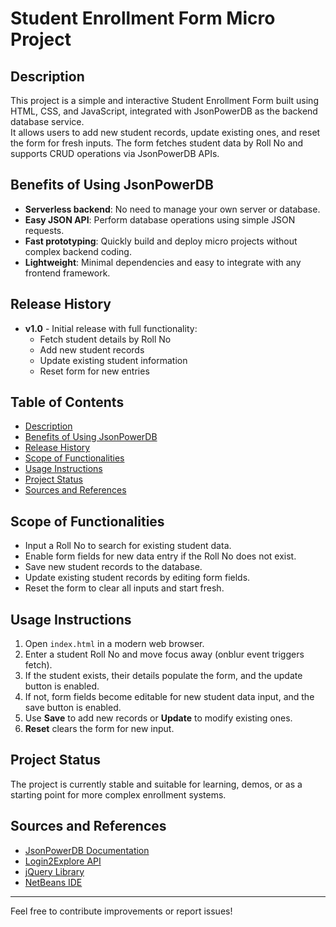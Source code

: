 # Student Enrollment Form Micro Project

## Description
This project is a simple and interactive Student Enrollment Form built using HTML, CSS, and JavaScript, integrated with JsonPowerDB as the backend database service.  
It allows users to add new student records, update existing ones, and reset the form for fresh inputs. The form fetches student data by Roll No and supports CRUD operations via JsonPowerDB APIs.

## Benefits of Using JsonPowerDB
- **Serverless backend**: No need to manage your own server or database.  
- **Easy JSON API**: Perform database operations using simple JSON requests.  
- **Fast prototyping**: Quickly build and deploy micro projects without complex backend coding.  
- **Lightweight**: Minimal dependencies and easy to integrate with any frontend framework.

## Release History
- **v1.0** - Initial release with full functionality:
  - Fetch student details by Roll No
  - Add new student records
  - Update existing student information
  - Reset form for new entries

## Table of Contents
- [Description](#description)  
- [Benefits of Using JsonPowerDB](#benefits-of-using-jsonpowerdb)  
- [Release History](#release-history)  
- [Scope of Functionalities](#scope-of-functionalities)  
- [Usage Instructions](#usage-instructions)  
- [Project Status](#project-status)  
- [Sources and References](#sources-and-references)

## Scope of Functionalities
- Input a Roll No to search for existing student data.
- Enable form fields for new data entry if the Roll No does not exist.
- Save new student records to the database.
- Update existing student records by editing form fields.
- Reset the form to clear all inputs and start fresh.

## Usage Instructions
1. Open `index.html` in a modern web browser.  
2. Enter a student Roll No and move focus away (onblur event triggers fetch).  
3. If the student exists, their details populate the form, and the update button is enabled.  
4. If not, form fields become editable for new student data input, and the save button is enabled.  
5. Use **Save** to add new records or **Update** to modify existing ones.  
6. **Reset** clears the form for new input.

## Project Status
The project is currently stable and suitable for learning, demos, or as a starting point for more complex enrollment systems.

## Sources and References
- [JsonPowerDB Documentation](https://jsonpowerdb.com)  
- [Login2Explore API](https://login2explore.com)  
- [jQuery Library](https://jquery.com)  
- [NetBeans IDE](https://netbeans.apache.org)  

---

Feel free to contribute improvements or report issues!

